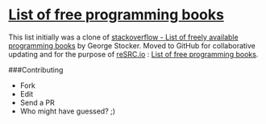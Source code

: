 [List of free programming books](http://resrc.io/list/10/list-of-free-programming-books/)
======================

This list initially was a clone of [stackoverflow - List of freely available programming books](http://stackoverflow.com/questions/194812/list-of-freely-available-programming-books/392926#392926) by George Stocker.
Moved to GitHub for collaborative updating and for the purpose of [reSRC.io](http://reSRC.io) : [List of free programming books](http://resrc.io/list/10/list-of-free-programming-books/).

###Contributing
- Fork
- Edit
- Send a PR
- Who might have guessed? ;)
